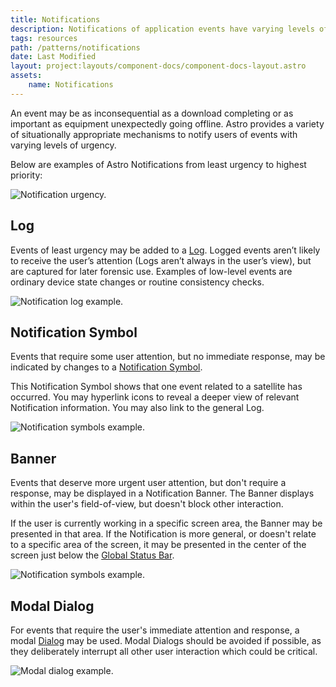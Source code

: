 ```yaml
---
title: Notifications
description: Notifications of application events have varying levels of urgency or interruption.
tags: resources
path: /patterns/notifications
date: Last Modified
layout: project:layouts/component-docs/component-docs-layout.astro
assets:
    name: Notifications
---
```

 An event may be as inconsequential as a download completing or as important as equipment unexpectedly going offline. Astro provides a variety of situationally appropriate mechanisms to notify users of events with varying levels of urgency.

Below are examples of Astro Notifications from least urgency to highest priority:

![Notification urgency.](/img/patterns/notifications-urgency.png)

## Log

Events of least urgency may be added to a [Log](/components/log). Logged events aren’t likely to receive the user’s attention (Logs aren’t always in the user’s view), but are captured for later forensic use. Examples of low-level events are ordinary device state changes or routine consistency checks.

![Notification log example.](/img/patterns/notifications-log.png)

## Notification Symbol

Events that require some user attention, but no immediate response, may be indicated by changes to a [Notification Symbol](/components/icons-and-symbols).

This Notification Symbol shows that one event related to a satellite has occurred. You may hyperlink icons to reveal a deeper view of relevant Notification information. You may also link to the general Log.

![Notification symbols example.](/img/patterns/notification-symbols.png)

## Banner

Events that deserve more urgent user attention, but don't require a response, may be displayed in a Notification Banner. The Banner displays within the user's field-of-view, but doesn't block other interaction.

If the user is currently working in a specific screen area, the Banner may be presented in that area. If the Notification is more general, or doesn't relate to a specific area of the screen, it may be presented in the center of the screen just below the [Global Status Bar](/components/global-status-bar).

![Notification symbols example.](/img/patterns/notifications-banner.png)

## Modal Dialog

For events that require the user's immediate attention and response, a modal [Dialog](/components/dialog) may be used. Modal Dialogs should be avoided if possible, as they deliberately interrupt all other user interaction which could be critical.

![Modal dialog example.](/img/patterns/notifications-modal-dialog.png)
